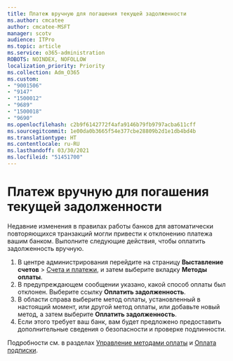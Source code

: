 ```yaml
---
title: Платеж вручную для погашения текущей задолженности
ms.author: cmcatee
author: cmcatee-MSFT
manager: scotv
audience: ITPro
ms.topic: article
ms.service: o365-administration
ROBOTS: NOINDEX, NOFOLLOW
localization_priority: Priority
ms.collection: Adm_O365
ms.custom:
- "9001506"
- "9147"
- "1500012"
- "9689"
- "1500018"
- "9690"
ms.openlocfilehash: c2b9f6142772f4afa9146b79fb9797acba611cff
ms.sourcegitcommit: 1e00da0b3665f54e377cbe28809b2d1e1db4bd4b
ms.translationtype: HT
ms.contentlocale: ru-RU
ms.lasthandoff: 03/30/2021
ms.locfileid: "51451700"
---
```

# <a name="manually-pay-an-outstanding-balance"></a>Платеж вручную для погашения текущей задолженности

Недавние изменения в правилах работы банков для автоматически повторяющихся транзакций могли привести к отклонению платежа вашим банком. Выполните следующие действия, чтобы оплатить задолженность вручную.

1. В центре администрирования перейдите на страницу **Выставление счетов** > [Счета и платежи](https://go.microsoft.com/fwlink/p/?linkid=2018806), и затем выберите вкладку **Методы оплаты**.
2. В предупреждающем сообщении указано, какой способ оплаты был отклонен. Выберите ссылку **Оплатить задолженность**.
3. В области справа выберите метод оплаты, установленный в настоящий момент, или другой метод оплаты, или добавьте новый метод, а затем выберите **Оплатить задолженность**.
4. Если этого требует ваш банк, вам будет предложено предоставить дополнительные сведения о безопасности и проверке подлинности.

Подробности см. в разделах [Управление методами оплаты](https://docs.microsoft.com/microsoft-365/commerce/billing-and-payments/manage-payment-methods) и [Оплата подписки](https://docs.microsoft.com/microsoft-365/commerce/billing-and-payments/pay-for-your-subscription).
